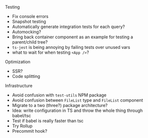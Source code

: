 Testing

- Fix console errors
- Snapshot testing
- Automatically generate integration tests for each query?
- Automocking?
- Bring back container component as an example for testing a parent/child tree?
- `ts-jest` is being annoying by failing tests over unused vars
- what to wait for when testing `<App />`?

Optimization

- SSR?
- Code splitting

Infrastructure

- Avoid confusion with `test-utils` NPM package
- Avoid confusion between `FileList` type and `FileList` component
- Migrate to a two (three?) package architecture?
- Idea: write configuration in TS and throw the whole thing through babel/tsc
- Test if babel is really faster than tsc
- Try Rollup
- Precommit hook?
